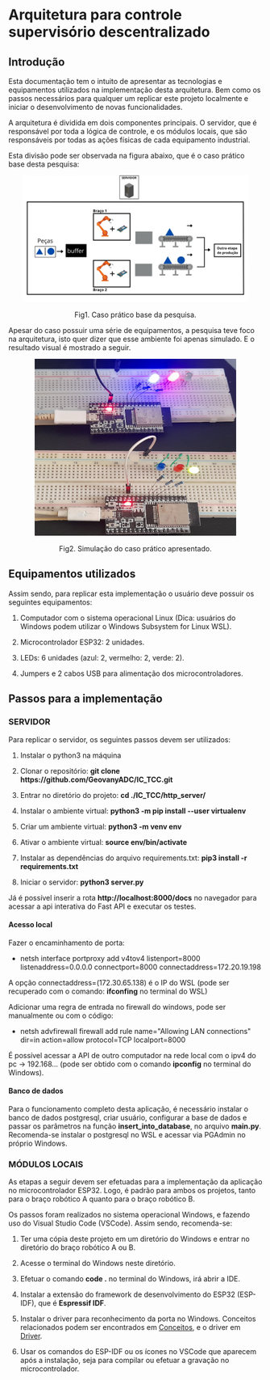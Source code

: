 # **Arquitetura para controle supervisório descentralizado**

## **Introdução**

Esta documentação tem o intuito de apresentar as tecnologias e equipamentos utilizados na implementação desta arquitetura. Bem como os passos necessários para qualquer um replicar este projeto localmente e iniciar o desenvolvimento de novas funcionalidades.

A arquitetura é dividida em dois componentes principais. O servidor, que é responsável por toda a lógica de controle, e os módulos locais, que são responsáveis por todas as ações físicas de cada equipamento industrial.

Esta divisão pode ser observada na figura abaixo, que é o caso prático base desta pesquisa:

<div align="center">
<img src="./figuras/layout.jpg" width="450" height="250">

Fig1. Caso prático base da pesquisa.
</div>

Apesar do caso possuir uma série de equipamentos, a pesquisa teve foco na arquitetura, isto quer dizer que esse ambiente foi apenas simulado. E o resultado visual é mostrado a seguir.

<div align="center">
<img src="./figuras/estadoslocais.jpg" width="400" height="350">

Fig2. Simulação do caso prático apresentado.
</div>

## **Equipamentos utilizados**

Assim sendo, para replicar esta implementação o usuário deve possuir os seguintes equipamentos:

1. Computador com o sistema operacional Linux (Dica: usuários do Windows podem utilizar o Windows Subsystem for Linux WSL).

2. Microcontrolador ESP32: 2 unidades.

3. LEDs: 6 unidades (azul: 2, vermelho: 2, verde: 2).

4. Jumpers e 2 cabos USB para alimentação dos microcontroladores. 

## **Passos para a implementação**

### **SERVIDOR**

Para replicar o servidor, os seguintes passos devem ser utilizados:

1. Instalar o python3 na máquina

2. Clonar o repositório: **git clone https[]()://github.com/GeovanyADC/IC_TCC.git**

3. Entrar no diretório do projeto: **cd ./IC_TCC/http_server/**

4. Instalar o ambiente virtual: **python3 -m pip install --user virtualenv**

5. Criar um ambiente virtual: **python3 -m venv env**

6. Ativar o ambiente virtual: **source env/bin/activate**

7. Instalar as dependências do arquivo requirements.txt: **pip3 install -r requirements.txt**

8. Iniciar o servidor: **python3 server.py**

Já é possível inserir a rota **http[]()://localhost:8000/docs** no navegador para acessar a api interativa do Fast API e executar os testes.

#### **Acesso local**

Fazer o encaminhamento de porta:
- netsh interface portproxy add v4tov4 listenport=8000 listenaddress=0.0.0.0 connectport=8000 connectaddress=172.20.19.198

A opção connectaddress=(172.30.65.138) é o IP do WSL (pode ser recuperado com o comando: **ifconfing** no terminal do WSL)

Adicionar uma regra de entrada no firewall do windows, pode ser manualmente ou com o código:
- netsh advfirewall firewall add rule name="Allowing LAN connections" dir=in action=allow protocol=TCP localport=8000

É possível acessar a API de outro computador na rede local com o ipv4 do pc -> 192.168... (pode ser obtido com o comando **ipconfig** no terminal do Windows).


#### **Banco de dados**

Para o funcionamento completo desta aplicação, é necessário instalar o banco de dados postgresql, criar usuário, configurar a base de dados e passar os parâmetros na função **insert_into_database**, no arquivo **main.py**. Recomenda-se instalar o postgresql no WSL e acessar via PGAdmin no próprio Windows.

### **MÓDULOS LOCAIS**

As etapas a seguir devem ser efetuadas para a implementação da aplicação no microcontrolador ESP32. Logo, é padrão para ambos os projetos, tanto para o braço robótico A quanto para o braço robótico B.

Os passos foram realizados no sistema operacional Windows, e fazendo uso do Visual Studio Code (VSCode). Assim sendo, recomenda-se:

1. Ter uma cópia deste projeto em um diretório do Windows e entrar no diretório do braço robótico A ou B.

2. Acesse o terminal do Windows neste diretório.

3. Efetuar o comando **code .** no terminal do Windows, irá abrir a IDE.

4. Instalar a extensão do framework de desenvolvimento do ESP32 (ESP-IDF), que é **Espressif IDF**.

5. Instalar o driver para reconhecimento da porta no Windows. Conceitos relacionados podem ser encontrados em [Conceitos](https://docs.espressif.com/projects/esp-idf/en/latest/esp32/get-started/establish-serial-connection.html), e o driver em [Driver](https://www.silabs.com/developers/usb-to-uart-bridge-vcp-drivers).

6. Usar os comandos do ESP-IDF ou os ícones no VSCode que aparecem após a instalação, seja para compilar ou efetuar a gravação no microcontrolador.




